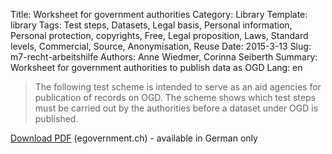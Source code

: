 Title: Worksheet for government authorities
Category: Library
Template: library
Tags: Test steps, Datasets, Legal basis, Personal information, Personal protection, copyrights, Free, Legal proposition, Laws, Standard levels, Commercial, Source, Anonymisation, Reuse
Date: 2015-3-13
Slug: m7-recht-arbeitshilfe
Authors: Anne Wiedmer, Corinna Seiberth
Summary: Worksheet for government authorities to publish data as OGD
Lang: en

> The following test scheme is intended to serve as an aid agencies for publication of records on OGD. The scheme shows which test steps must be carried out by the authorities before a dataset under OGD is published.

[Download PDF](http://www.egovernment.ch/umsetzung/00881/00883/01112/index.html?lang=en&download=NHzLpZeg7t,lnp6I0NTU042l2Z6ln1ad1IZn4Z2qZpnO2Yuq2Z6gpJCDdYR_g2ym162epYbg2c_JjKbNoKSn6A--) (egovernment.ch) - available in German only
